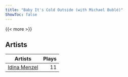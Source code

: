 ```yaml
---
title: "Baby It's Cold Outside (with Michael Bublé)"
ShowToc: false
---
```


{{< more >}}

## Artists
Artists | Plays 
----- | -----: 
[Idina Menzel](/artists/idina-menzel-42581) | 11

